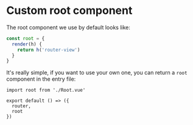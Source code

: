# Custom root component

The root component we use by default looks like:

```js
const root = {
  render(h) {
    return h('router-view')
  }
}
```

It's really simple, if you want to use your own one, you can return a `root` component in the entry file:

```js{1,5}
import root from './Root.vue'

export default () => ({
  router,
  root
})
```